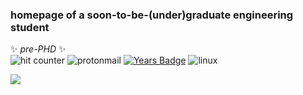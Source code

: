 ### homepage of a soon-to-be-(under)graduate engineering student
✨ _pre-PHD_ ✨ <br>
![hit counter](https://komarev.com/ghpvc/?username=melasq&style=flat-square&color=ff69b4&label=victims)
![protonmail](https://img.shields.io/badge/asgarim@pm.me-8B89CC?style=flat-square&logo=protonmail&logoColor=white)
[![Years Badge](https://badges.pufler.dev/repos/melasq?style=flat-square)](https://badges.pufler.dev)
![linux](https://img.shields.io/badge/Linux-FCC624?style=flat-square&logo=linux&logoColor=black)
<!--START_SECTION:badges-->

<!--END_SECTION:badges-->


<!-- 
<h3 align="left">Connect with me:</h3>
<p align="left">
<a href="https://codepen.io/uqmelika" target="blank"><img align="center" src="https://raw.githubusercontent.com/rahuldkjain/github-profile-readme-generator/master/src/images/icons/Social/codepen.svg" alt="uqmelika" height="30" width="40" /></a>
<a href="https://linkedin.com/in/https://www.linkedin.com/in/melody-asghari" target="blank"><img align="center" src="https://raw.githubusercontent.com/rahuldkjain/github-profile-readme-generator/master/src/images/icons/Social/linked-in-alt.svg" alt="https://www.linkedin.com/in/melody-asghari" height="30" width="40" /></a>
<a href="https://codesandbox.com/melasq" target="blank"><img align="center" src="https://cdn.jsdelivr.net/npm/simple-icons@3.0.1/icons/codesandbox.svg" alt="melasq" height="30" width="40" /></a>

![dockerbadge](https://img.shields.io/badge/mdockerq-2CA5E0?style=for-the-badge&logo=docker&logoColor=white) -->

![](https://hit.yhype.me/github/profile?user_id=44324191)
